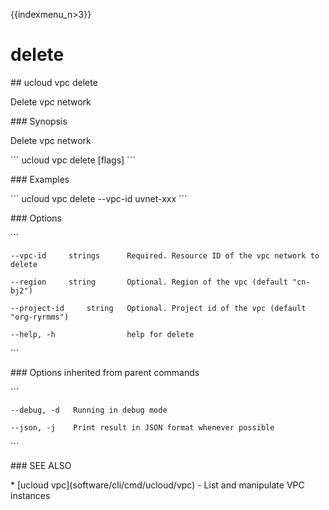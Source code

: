 {{indexmenu_n>3}}

# delete

\#\# ucloud vpc delete

Delete vpc network

\#\#\# Synopsis

Delete vpc network

\`\`\` ucloud vpc delete \[flags\] \`\`\`

\#\#\# Examples

\`\`\` ucloud vpc delete --vpc-id uvnet-xxx \`\`\`

\#\#\# Options

\`\`\`

``` 
--vpc-id     strings      Required. Resource ID of the vpc network to delete 
```

``` 
--region     string       Optional. Region of the vpc (default "cn-bj2") 
```

``` 
--project-id     string   Optional. Project id of the vpc (default "org-ryrmms") 
```

``` 
--help, -h                help for delete 
```

\`\`\`

\#\#\# Options inherited from parent commands

\`\`\`

``` 
--debug, -d   Running in debug mode 
```

``` 
--json, -j    Print result in JSON format whenever possible 
```

\`\`\`

\#\#\# SEE ALSO

\* \[ucloud vpc\](software/cli/cmd/ucloud/vpc) - List and manipulate VPC
instances
